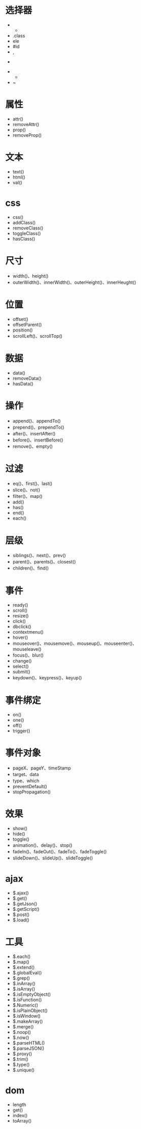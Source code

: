 # 选择器

- -
- .class
- ele
- \#id
- ,
- >
- -
- ~

# 属性

- attr()
- removeAttr()
- prop()
- removeProp()

# 文本

- text()
- html()
- val()

# css

- css()
- addClass()
- removeClass()
- toggleClass()
- hasClass()

# 尺寸

- width()、height()
- outerWidth()、innerWidth()、outerHeight()、innerHeught()

# 位置

- offset()
- offsetParent()
- position()
- scrollLeft()、scrollTop()

# 数据

- data()
- removeData()
- hasData()

# 操作

- append()、appendTo()
- prepend()、prependTo()
- after()、insertAfter()
- before()、insertBefore()
- remove()、empty()

# 过滤

- eq()、first()、last()
- slice()、not()
- filter()、map()
- add()
- has()
- end()
- each()

# 层级

- siblings()、next()、prev()
- parent()、parents()、closest()
- children()、find()

# 事件

- ready()
- scroll()
- resize()
- click()
- dbclick()
- contextmenu()
- hover()
- mouseover()、mousemove()、mouseup()、mouseenter()、mouseleave()
- focus()、blur()
- change()
- select()
- submit()
- keydown()、keypress()、keyup()

# 事件绑定

- on()
- one()
- off()
- trigger()

# 事件对象

- pageX、pageY、timeStamp
- target、data
- type、which
- preventDefault()
- stopPropagation()

# 效果

- show()
- hide()
- toggle()
- animation()、delay()、stop()
- fadeIn()、fadeOut()、fadeTo()、fadeToggle()
- slideDown()、slideUp()、slideToggle()

# ajax

- \$.ajax()
- \$.get()
- \$.getJson()
- \$.getScript()
- \$.post()
- \$.load()

# 工具

- \$.each()
- \$.map()
- \$.extend()
- \$.globalEval()
- \$.grep()
- \$.inArray()
- \$.isArray()
- \$.isEmptyObject()
- \$.isFunction()
- \$.Numeric()
- \$.isPlainObject()
- \$.isWindow()
- \$.makeArray()
- \$.merge()
- \$.noop()
- \$.now()
- \$.parseHTML()
- \$.parseJSON()
- \$.proxy()
- \$.trim()
- \$.type()
- \$.unique()

# dom

- length
- get()
- index()
- toArray()

